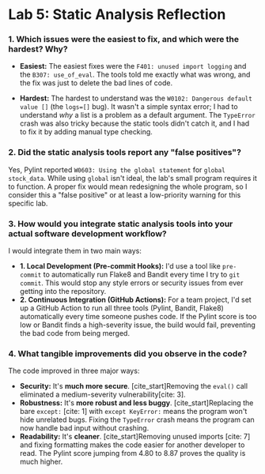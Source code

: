 # Lab 5: Static Analysis Reflection

### 1. Which issues were the easiest to fix, and which were the hardest? Why?

* **Easiest:** The easiest fixes were the `F401: unused import logging` and the `B307: use_of_eval`. The tools told me exactly what was wrong, and the fix was just to delete the bad lines of code.

* **Hardest:** The hardest to understand was the `W0102: Dangerous default value []` (the `logs=[]` bug). It wasn't a simple syntax error; I had to understand *why* a list is a problem as a default argument. The `TypeError` crash was also tricky because the static tools didn't catch it, and I had to fix it by adding manual type checking.

### 2. Did the static analysis tools report any "false positives"?

Yes, Pylint reported `W0603: Using the global statement` for `global stock_data`. While using `global` isn't ideal, the lab's small program requires it to function. A proper fix would mean redesigning the whole program, so I consider this a "false positive" or at least a low-priority warning for this specific lab.

### 3. How would you integrate static analysis tools into your actual software development workflow?

I would integrate them in two main ways:

* **1. Local Development (Pre-commit Hooks):** I'd use a tool like `pre-commit` to automatically run Flake8 and Bandit every time I try to `git commit`. This would stop any style errors or security issues from ever getting into the repository.
* **2. Continuous Integration (GitHub Actions):** For a team project, I'd set up a GitHub Action to run all three tools (Pylint, Bandit, Flake8) automatically every time someone pushes code. If the Pylint score is too low or Bandit finds a high-severity issue, the build would fail, preventing the bad code from being merged.

### 4. What tangible improvements did you observe in the code?

The code improved in three major ways:

* **Security:** It's **much more secure**. [cite_start]Removing the `eval()` call eliminated a medium-severity vulnerability[cite: 3].
* **Robustness:** It's **more robust and less buggy**. [cite_start]Replacing the bare `except:` [cite: 1] with `except KeyError:` means the program won't hide unrelated bugs. Fixing the `TypeError` crash means the program can now handle bad input without crashing.
* **Readability:** It's **cleaner**. [cite_start]Removing unused imports [cite: 7] and fixing formatting makes the code easier for another developer to read. The Pylint score jumping from 4.80 to 8.87 proves the quality is much higher.